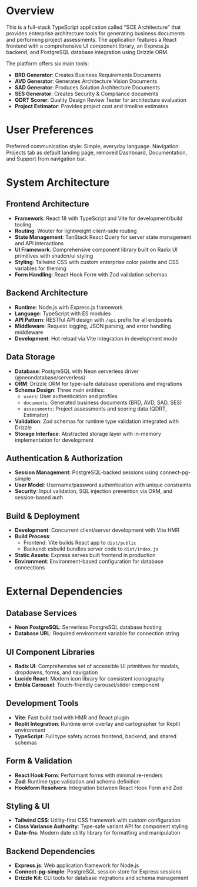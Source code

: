 # Overview

This is a full-stack TypeScript application called "SCE Architecture" that provides enterprise architecture tools for generating business documents and performing project assessments. The application features a React frontend with a comprehensive UI component library, an Express.js backend, and PostgreSQL database integration using Drizzle ORM.

The platform offers six main tools:
- **BRD Generator**: Creates Business Requirements Documents
- **AVD Generator**: Generates Architecture Vision Documents  
- **SAD Generator**: Produces Solution Architecture Documents
- **SES Generator**: Creates Security & Compliance documents
- **QDRT Scorer**: Quality Design Review Tester for architecture evaluation
- **Project Estimator**: Provides project cost and timeline estimates

# User Preferences

Preferred communication style: Simple, everyday language.
Navigation: Projects tab as default landing page, removed Dashboard, Documentation, and Support from navigation bar.

# System Architecture

## Frontend Architecture
- **Framework**: React 18 with TypeScript and Vite for development/build tooling
- **Routing**: Wouter for lightweight client-side routing
- **State Management**: TanStack React Query for server state management and API interactions
- **UI Framework**: Comprehensive component library built on Radix UI primitives with shadcn/ui styling
- **Styling**: Tailwind CSS with custom enterprise color palette and CSS variables for theming
- **Form Handling**: React Hook Form with Zod validation schemas

## Backend Architecture
- **Runtime**: Node.js with Express.js framework
- **Language**: TypeScript with ES modules
- **API Pattern**: RESTful API design with `/api` prefix for all endpoints
- **Middleware**: Request logging, JSON parsing, and error handling middleware
- **Development**: Hot reload via Vite integration in development mode

## Data Storage
- **Database**: PostgreSQL with Neon serverless driver (@neondatabase/serverless)
- **ORM**: Drizzle ORM for type-safe database operations and migrations
- **Schema Design**: Three main entities:
  - `users`: User authentication and profiles
  - `documents`: Generated business documents (BRD, AVD, SAD, SES)
  - `assessments`: Project assessments and scoring data (QDRT, Estimator)
- **Validation**: Zod schemas for runtime type validation integrated with Drizzle
- **Storage Interface**: Abstracted storage layer with in-memory implementation for development

## Authentication & Authorization
- **Session Management**: PostgreSQL-backed sessions using connect-pg-simple
- **User Model**: Username/password authentication with unique constraints
- **Security**: Input validation, SQL injection prevention via ORM, and session-based auth

## Build & Deployment
- **Development**: Concurrent client/server development with Vite HMR
- **Build Process**: 
  - Frontend: Vite builds React app to `dist/public`
  - Backend: esbuild bundles server code to `dist/index.js`
- **Static Assets**: Express serves built frontend in production
- **Environment**: Environment-based configuration for database connections

# External Dependencies

## Database Services
- **Neon PostgreSQL**: Serverless PostgreSQL database hosting
- **Database URL**: Required environment variable for connection string

## UI Component Libraries
- **Radix UI**: Comprehensive set of accessible UI primitives for modals, dropdowns, forms, and navigation
- **Lucide React**: Modern icon library for consistent iconography
- **Embla Carousel**: Touch-friendly carousel/slider component

## Development Tools
- **Vite**: Fast build tool with HMR and React plugin
- **Replit Integration**: Runtime error overlay and cartographer for Replit environment
- **TypeScript**: Full type safety across frontend, backend, and shared schemas

## Form & Validation
- **React Hook Form**: Performant forms with minimal re-renders
- **Zod**: Runtime type validation and schema definition
- **Hookform Resolvers**: Integration between React Hook Form and Zod

## Styling & UI
- **Tailwind CSS**: Utility-first CSS framework with custom configuration
- **Class Variance Authority**: Type-safe variant API for component styling
- **Date-fns**: Modern date utility library for formatting and manipulation

## Backend Dependencies
- **Express.js**: Web application framework for Node.js
- **Connect-pg-simple**: PostgreSQL session store for Express sessions
- **Drizzle Kit**: CLI tools for database migrations and schema management
